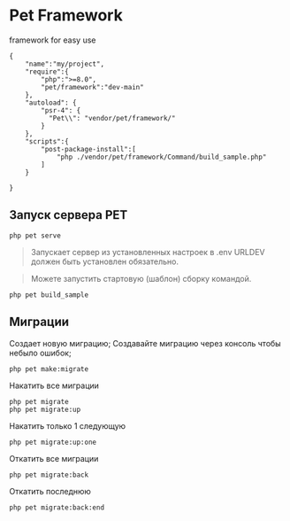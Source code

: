 # Pet Framework
framework for easy use


```
{
    "name":"my/project",
    "require":{
        "php":">=8.0",
        "pet/framework":"dev-main"
    }, 
    "autoload": {
        "psr-4": {
          "Pet\\": "vendor/pet/framework/"
        }
    },
    "scripts":{
        "post-package-install":[
            "php ./vendor/pet/framework/Command/build_sample.php"
        ]
    }

}

```

 ## Запуск сервера PET

 ```
 php pet serve

 ```
 > Запускает сервер из установленных настроек в .env URLDEV должен быть установлен обязательно.

 > Можете запустить стартовую (шаблон) сборку командой.
 ```
 php pet build_sample

```
 ## Миграции
Создает новую миграцию;
Создавайте миграцию через консоль чтобы небыло ошибок;

```
php pet make:migrate

```
Накатить все миграции
```
php pet migrate
php pet migrate:up

```
Накатить только 1 следующую
```
php pet migrate:up:one
```
Откатить все миграции
```
php pet migrate:back

```
Откатить последнюю
```
php pet migrate:back:end

```